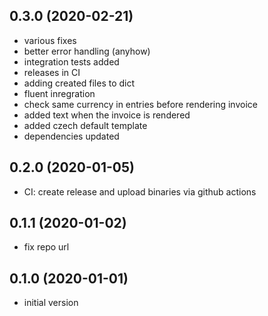 0.3.0 (2020-02-21)
------------------

* various fixes
* better error handling (anyhow)
* integration tests added
* releases in CI
* adding created files to dict
* fluent inregration
* check same currency in entries before rendering invoice
* added text when the invoice is rendered
* added czech default template
* dependencies updated

0.2.0 (2020-01-05)
------------------

* CI: create release and upload binaries via github actions

0.1.1 (2020-01-02)
------------------

* fix repo url

0.1.0 (2020-01-01)
------------------

* initial version
